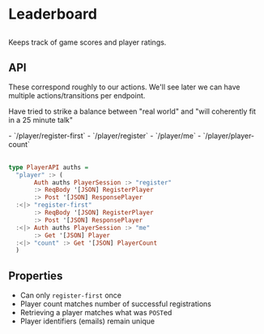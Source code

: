 # Leaderboard

## 

Keeps track of game scores and player ratings.

## API

<div class="notes">
These correspond roughly to our actions. We'll see later we can have multiple
actions/transitions per endpoint.

Have tried to strike a balance between "real world" and "will coherently fit in a 25 minute talk"
</div>

<div class="no-bullets">
- `/player/register-first`
- `/player/register`
- `/player/me`
- `/player/player-count`
</div>

##

```haskell
type PlayerAPI auths =
  "player" :> (
       Auth auths PlayerSession :> "register"
       :> ReqBody '[JSON] RegisterPlayer
       :> Post '[JSON] ResponsePlayer
  :<|> "register-first"
       :> ReqBody '[JSON] RegisterPlayer
       :> Post '[JSON] ResponsePlayer
  :<|> Auth auths PlayerSession :> "me"
       :> Get '[JSON] Player
  :<|> "count" :> Get '[JSON] PlayerCount
  )
```

## Properties

- Can only `register-first` once
- Player count matches number of successful registrations
- Retrieving a player matches what was `POST`ed
- Player identifiers (emails) remain unique

